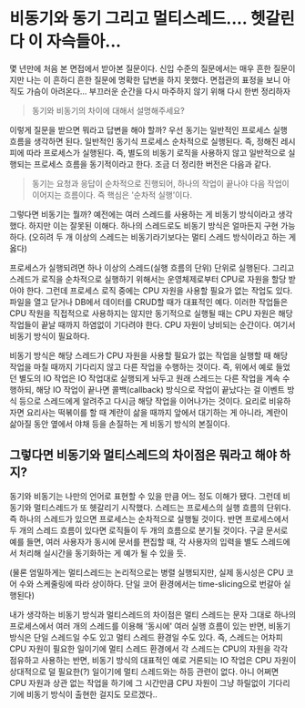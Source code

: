 # 비동기와 동기 그리고 멀티스레드.... 헷갈린다 이 자슥들아...
몇 년만에 처음 본 면접에서 받아본 질문이다. 신입 수준의 질문에서는 매우 흔한 질문이지만 나는 이 흔하디 흔한 질문에 명확한 답변을 하지 못했다. 면접관의 표정을 보니 아직도 가슴이 아려온다... 부끄러운 순간을 다시 마주하지 않기 위해 다시 한번 정리하자

> 동기와 비동기의 차이에 대해서 설명해주세요?

이렇게 질문을 받으면 뭐라고 답변을 해야 할까? 우선 동기는 일반적인 프로세스 실행 흐름을 생각하면 된다. 일반적인 동기식 프로세스 순차적으로 실행된다. 즉, 정해진 레시피에 따라 프로세스가 실행된다.  즉, 별도의 비동기 로직을 사용하지 않고 일반적으로 실행되는 프로세스 흐름을 동기적이라고 한다. 조금 더 정리한 버전은 다음과 같다.

> 동기는 요청과 응답이 순차적으로 진행되어, 하나의 작업이 끝나야 다음 작업이 이어지는 흐름이다. 즉 핵심은 '순차적 실행'이다.

그렇다면 비동기는 뭘까? 예전에는 여러 스레드를 사용하는 게 비동기 방식이라고 생각했다. 하지만 이는 잘못된 이해다. 하나의 스레드로도 비동기 방식은 얼마든지 구현 가능하다. (오히려 두 개 이상의 스레드는 비동기라기보다는 멀티 스레드 방식이라고 하는 게 옳다) 

프로세스가 실행되려면 하나 이상의 스레드(실행 흐름의 단위) 단위로 실행된다. 그리고 스레드가 로직을 순차적으로 실행하기 위해서는 운영체제로부터 CPU로 자원을 할당 받아야 한다. 그런데 프로세스 로직 중에는 CPU 자원을 사용할 필요가 없는 작업도 있다. 파일을 열고 닫거나 DB에서 데이터를 CRUD할 때가 대표적인 예다. 이러한 작업들은 CPU 작원을 직접적으로 사용하지는 않지만 동기적으로 실행될 때는 CPU 자원은 해당 작업들이 끝날 때까지 하염없이 기다려야 한다. CPU 자원이 낭비되는 순간이다. 여기서 비동기 방식이 필요하다. 

비동기 방식은 해당 스레드가 CPU 자원을 사용할 필요가 없는 작업을 실행할 때 해당 작업을 마칠 때까지 기다리지 않고 다른 작업을 수행하는 것이다. 즉, 위에서 예로 들었던 별도의 IO 작업은 IO 작업대로 실행되게 놔두고 원래 스레드는 다른 작업을 계속 수행하되, 해당 IO 작업이 끝나면 콜백(callback) 방식으로 작업이 끝났다는 걸 이벤트 방식 등으로 스레드에게 알려주고 다시금 해당 작업을 이어나가는 것이다. 요리로 비유하자면 요리사는 떡볶이를 할 때 계란이 삶을 때까지 앞에서 대기하는 게 아니라, 계란이 삶아질 동안 옆에서 야채 등을 손질하는 게 비동기 방식의 본질이다. 
## 그렇다면 비동기와 멀티스레드의 차이점은 뭐라고 해야 하지?
동기와 비동기는 나만의 언어로 표현할 수 있을 만큼 어느 정도 이해가 됐다. 그런데 비동기와 멀티스레드가 또 헷갈리기 시작했다. 스레드는 프로세스의 실행 흐름의 단위다. 즉 하나의 스레드가 있으면 프로세스는 순차적으로 실행될 것이다. 반면 프로세스에서 두 개의 스레드 흐름이 있다면 로직들이 두 개의 흐름으로 분기될 것이다. 구글 문서로 예를 들면, 여러 사용자가 동시에 문서를 편집할 때, 각 사용자의 입력을 별도 스레드에서 처리해 실시간을 동기화하는 게 예가 될 수 있을 듯.

(물론 엄밀하게는 멀티스레드는 논리적으로는 병렬 실행되지만, 실제 동시성은 CPU 코어 수와 스케줄링에 따라 상이하다. 단일 코어 환경에서는 time-slicing으로 번갈아 실행된다)

내가 생각하는 비동기 방식과 멀티스레드의 차이점은 멀티 스레드는 문자 그대로 하나의 프로세스에서 여러 개의 스레드를 이용해 '동시에' 여러 실행 흐름이 있는 반면, 비동기 방식은 단일 스레드일 수도 있고 멀티 스레드 환경일 수도 있다. 즉, 스레드는 어차피 CPU 자원이 필요한 일이기에 멀티 스레드 환경에서 각 스레드는 CPU의 자원을 각각 점유하고 사용하는 반면, 비동기 방식의 대표적인 예로 거론되는 IO 작업은 CPU 자원이 상대적으로 덜 필요한(?) 일이기에 멀티 스레드와는 하등 관련이 없다. 아니 어쩌면 CPU 자원과 상관 없는 작업을 하기에 그 시간만큼 CPU 자원이 그냥 하릴없이 기다리기에 비동기 방식이 출현한 걸지도 모르겠다..